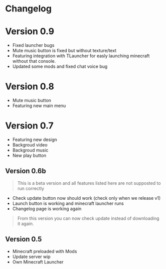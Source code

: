 # Changelog

# Version 0.9
- Fixed launcher bugs 
- Mute music button is fixed but without texture/text
- Featuring integration with TLauncher for easly launching minecraft without that console.
- Updated some mods and fixed chat voice bug

# Version 0.8
- Mute music button
- Featuring new main menu




# Version 0.7
- Featuring new design
- Backgroud video 
- Backgroud music 
- New play button 

## Version 0.6b 
> This is a beta version and all features listed here are not supposted to run correctly  
- Check update button now should work (check only when we release v1)
- Launch button is working and minecraft launcher runs
- Changelog page is working again

> From this version you can now check update instead of downloading it again.

## Version 0.5
- Minecraft preloaded with Mods
- Update server wip
- Own Minecraft Launcher
